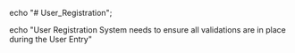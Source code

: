 echo "# User_Registration";

echo "User Registration System needs to ensure all validations are in place during the User Entry"
